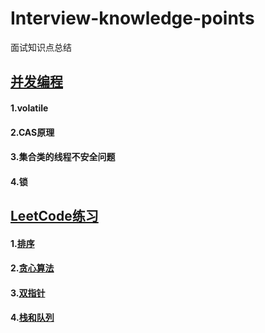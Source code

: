 # Interview-knowledge-points
面试知识点总结
## [并发编程](https://github.com/Hi-world-DF/Interview-knowledge-points/blob/master/Concurrent/README.md)
#### 1.volatile
#### 2.CAS原理
#### 3.集合类的线程不安全问题
#### 4.锁
## [LeetCode练习](https://github.com/Hi-world-DF/Interview-knowledge-points/blob/master/LeetCode/README.md#leetcode%E5%88%B7%E9%A2%98)
#### 1.[排序](https://github.com/Hi-world-DF/Interview-knowledge-points/blob/master/LeetCode/README.md#2%E6%8E%92%E5%BA%8F)
#### 2.[贪心算法]()
#### 3.[双指针]()
#### 4.[栈和队列]()
